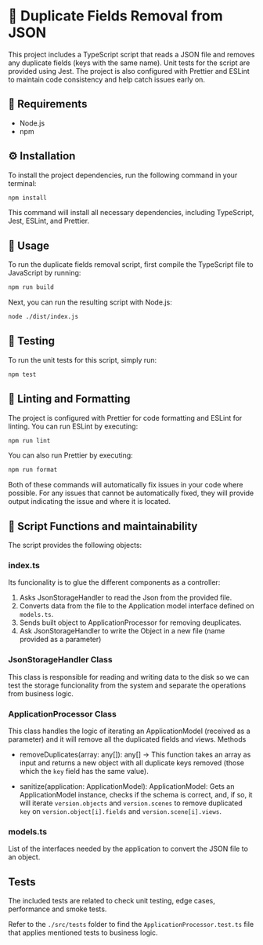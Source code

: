 # 📖 Duplicate Fields Removal from JSON

This project includes a TypeScript script that reads a JSON file and removes any duplicate fields (keys with the same name). Unit tests for the script are provided using Jest. The project is also configured with Prettier and ESLint to maintain code consistency and help catch issues early on.

## 🔧 Requirements

- Node.js
- npm

## ⚙️ Installation

To install the project dependencies, run the following command in your terminal:

```bash
npm install
```

This command will install all necessary dependencies, including TypeScript, Jest, ESLint, and Prettier.

## 🚀 Usage
To run the duplicate fields removal script, first compile the TypeScript file to JavaScript by running:

```bash
npm run build
```

Next, you can run the resulting script with Node.js:

```bash
node ./dist/index.js
```

## 🧪 Testing
To run the unit tests for this script, simply run:

```bash
npm test
```

## 🧹 Linting and Formatting
The project is configured with Prettier for code formatting and ESLint for linting. You can run ESLint by executing:

```bash
npm run lint
```

You can also run Prettier by executing:
```bash
npm run format
```

Both of these commands will automatically fix issues in your code where possible. For any issues that cannot be automatically fixed, they will provide output indicating the issue and where it is located.

## 🎁 Script Functions and maintainability
The script provides the following objects:

### index.ts
Its funcionality is to glue the different components as a controller:
1. Asks JsonStorageHandler to read the Json from the provided file.
2. Converts data from the file to the Application model interface defined on `models.ts`.
3. Sends built object to ApplicationProcessor for removing deuplicates.
4. Ask JsonStorageHandler to write the Object in a new file (name provided as a parameter)

### JsonStorageHandler Class
This class is responsible for reading and writing data to the disk so we can test the storage funcionality from the system and separate the operations from business logic. 

### ApplicationProcessor Class
This class handles the logic of iterating an ApplicationModel (received as a parameter) and it will remove all the duplicated fields and views. Methods

- removeDuplicates(array: any[]): any[] -> This function takes an array as input and returns a new object with all duplicate keys removed (those which the `key` field has the same value).

- sanitize(application: ApplicationModel): ApplicationModel: Gets an ApplicationModel instance, checks if the schema is correct, and, if so, it will iterate `version.objects` and `version.scenes` to remove duplicated `key` on `version.object[i].fields` and `version.scene[i].views`.

### models.ts
List of the interfaces needed by the application to convert the JSON file to an object.

## Tests
The included tests are related to check unit testing, edge cases, performance and smoke tests.

Refer to the `./src/tests` folder to find the `ApplicationProcessor.test.ts` file that applies mentioned tests to business logic.